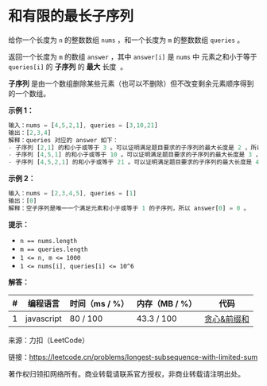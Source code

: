 # 和有限的最长子序列

给你一个长度为 `n` 的整数数组 `nums` ，和一个长度为 `m` 的整数数组 `queries` 。

返回一个长度为 `m` 的数组 `answer` ，其中 `answer[i]` 是 `nums` 中 元素之和小于等于 `queries[i]` 的 **子序列** 的 **最大** 长度  。

**子序列** 是由一个数组删除某些元素（也可以不删除）但不改变剩余元素顺序得到的一个数组。

**示例 1：**

``` javascript
输入：nums = [4,5,2,1], queries = [3,10,21]
输出：[2,3,4]
解释：queries 对应的 answer 如下：
- 子序列 [2,1] 的和小于或等于 3 。可以证明满足题目要求的子序列的最大长度是 2 ，所以 answer[0] = 2 。
- 子序列 [4,5,1] 的和小于或等于 10 。可以证明满足题目要求的子序列的最大长度是 3 ，所以 answer[1] = 3 。
- 子序列 [4,5,2,1] 的和小于或等于 21 。可以证明满足题目要求的子序列的最大长度是 4 ，所以 answer[2] = 4 。
```

**示例 2：**

``` javascript
输入：nums = [2,3,4,5], queries = [1]
输出：[0]
解释：空子序列是唯一一个满足元素和小于或等于 1 的子序列，所以 answer[0] = 0 。
```

**提示：**

- `n == nums.length`
- `m == queries.length`
- `1 <= n, m <= 1000`
- `1 <= nums[i], queries[i] <= 10^6`

**解答：**

**#**|**编程语言**|**时间（ms / %）**|**内存（MB / %）**|**代码**
--|--|--|--|--
1|javascript|80 / 100|43.3 / 100|[贪心&前缀和](./javascript/ac_v1.js)

来源：力扣（LeetCode）

链接：https://leetcode.cn/problems/longest-subsequence-with-limited-sum

著作权归领扣网络所有。商业转载请联系官方授权，非商业转载请注明出处。
